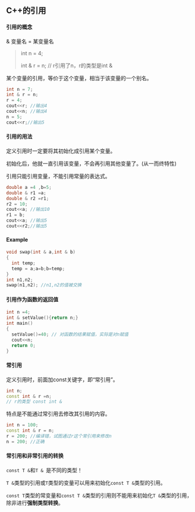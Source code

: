## C++的引用



#### 引用的概念

<T> & 变量名  = 某变量名

> int n = 4;
>
> int & r = n; // r引用了n，r的类型是int &

某个变量的引用，等价于这个变量，相当于该变量的一个别名。

```c++
int n = 7;
int & r = n;
r = 4;
cout<<r; //输出4
cout<<n; //输出4
n = 5;
cout<<r;//输出5
```

#### 引用的用法

定义引用时一定要将其初始化成引用某个变量。

初始化后，他就一直引用该变量，不会再引用其他变量了。(从一而终特性)

引用只能引用变量，不能引用常量的表达式。

```c++
double a =4 ,b=5;
double & r1 =a;
double & r2 =r1;
r2 = 10;
cout<<a; //输出10
r1 = b;
cout<<a; //输出5
cout<<r2;//输出5
```

#### Example

```c++
void swap(int & a,int & b)
{
  int temp;
  temp = a;a=b;b=temp;
}
int n1,n2;
swap(n1,n2); //n1,n2的值被交换
```

#### 引用作为函数的返回值

```c++
int n =4;
int & setValue(){return n;}
int main()
{
  setValue()=40; // 对函数的结果赋值，实际是对n赋值
  cout<<n;
  return 0;
}

```

#### 常引用

定义引用时，前面加const关键字，即“常引用”。

```c++
int n;
const int & r =n;
// r的类型 const int &
```

特点是不能通过常引用去修改其引用的内容。

```c++
int n = 100;
const int & r = n;
r = 200; //编译错，试图通过r这个常引用来修改n
n = 200; //正确
```

#### 常引用和非常引用的转换

`const T &`和`T & `是不同的类型！

`T &`类型的引用或`T`类型的变量可以用来初始化`const T &`类型的引用。

`const T`类型的常变量和`const T &`类型的引用则不能用来初始化`T &`类型的引用，除非进行**强制类型转换**。